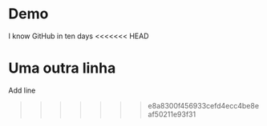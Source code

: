 # Demo

I know GitHub in ten days
<<<<<<< HEAD

Uma outra linha
=======
Add line
>>>>>>> e8a8300f456933cefd4ecc4be8eaf50211e93f31
